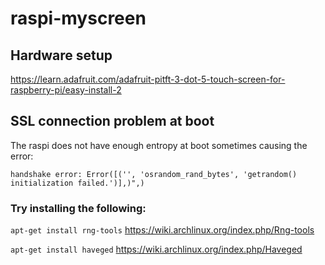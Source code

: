 # raspi-myscreen

## Hardware setup
https://learn.adafruit.com/adafruit-pitft-3-dot-5-touch-screen-for-raspberry-pi/easy-install-2

## SSL connection problem at boot
The raspi does not have enough entropy at boot sometimes causing the error: 

`handshake error: Error([('', 'osrandom_rand_bytes', 'getrandom() initialization failed.')],)",)`

### Try installing the following: 


`apt-get install rng-tools` https://wiki.archlinux.org/index.php/Rng-tools


 `apt-get install haveged`  https://wiki.archlinux.org/index.php/Haveged
